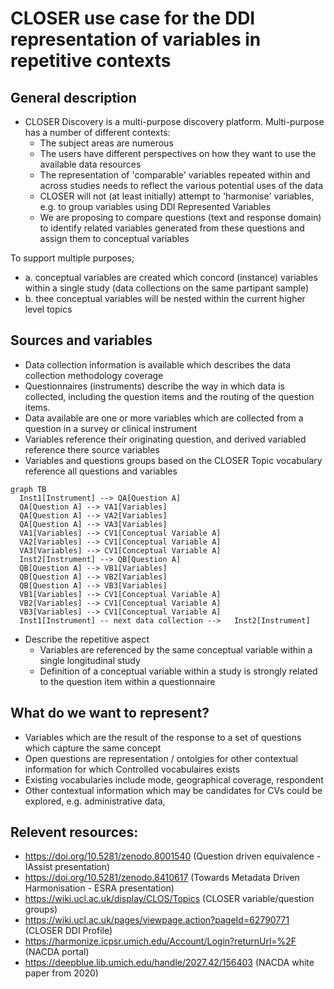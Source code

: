 # CLOSER use case for the DDI representation of variables in repetitive contexts

## General description

- CLOSER Discovery is a multi-purpose discovery platform. Multi-purpose has a number of different contexts:
  - The subject areas are numerous
  - The users have different perspectives on how they want to use the available data resources
  - The representation of 'comparable' variables repeated within and across studies needs to reflect the various potential uses of the data
  - CLOSER will not (at least initially) attempt to 'harmonise' variables, e.g. to group variables using DDI Represented Variables
  - We are proposing to compare questions (text and response domain) to identify related variables generated from these questions and assign them to conceptual variables
 
To support multiple purposes;
  - a. conceptual variables are created which concord (instance) variables within a single study (data collections on the same partipant sample)
  - b. thee conceptual variables will be nested within the current higher level topics

## Sources and variables

- Data collection information is available which describes the data collection methodology coverage
- Questionnaires (instruments) describe the way in which data is collected, including the question items and the routing of the question items.
- Data available are one or more variables which are collected from a question in a survey or clinical instrument
- Variables reference their originating question, and derived variabled reference there source variables
- Variables and questions groups based on the CLOSER Topic vocabulary reference all questions and variables

``` mermaid
graph TB
  Inst1[Instrument] --> QA[Question A]
  QA[Question A] --> VA1[Variables]
  QA[Question A] --> VA2[Variables]
  QA[Question A] --> VA3[Variables]
  VA1[Variables] --> CV1[Conceptual Variable A] 
  VA2[Variables] --> CV1[Conceptual Variable A] 
  VA3[Variables] --> CV1[Conceptual Variable A]
  Inst2[Instrument] --> QB[Question A]
  QB[Question A] --> VB1[Variables]
  QB[Question A] --> VB2[Variables]
  QB[Question A] --> VB3[Variables]
  VB1[Variables] --> CV1[Conceptual Variable A] 
  VB2[Variables] --> CV1[Conceptual Variable A] 
  VB3[Variables] --> CV1[Conceptual Variable A]
  Inst1[Instrument] -- next data collection -->   Inst2[Instrument] 
```

- Describe the repetitive aspect
  - Variables are referenced by the same conceptual variable within a single longitudinal study
  - Definition of a conceptual variable within a study is strongly related to the question item within a questionnaire

## What do we want to represent?

- Variables which are the result of the response to a set of questions which capture the same concept
- Open questions are representation / ontolgies for other contextual information for which Controlled vocabulaires exists
- Existing vocabularies include mode, geographical coverage, respondent
- Other contextual information which may be candidates for CVs could be explored, e.g. administrative data,  

## Relevent resources:
- https://doi.org/10.5281/zenodo.8001540 (Question driven equivalence - IAssist presentation)
- https://doi.org/10.5281/zenodo.8410617 (Towards Metadata Driven Harmonisation - ESRA presentation)
- https://wiki.ucl.ac.uk/display/CLOS/Topics (CLOSER variable/question groups)
- https://wiki.ucl.ac.uk/pages/viewpage.action?pageId=62790771 (CLOSER DDI Profile)
- https://harmonize.icpsr.umich.edu/Account/Login?returnUrl=%2F (NACDA portal)
- https://deepblue.lib.umich.edu/handle/2027.42/156403 (NACDA white paper from 2020)
